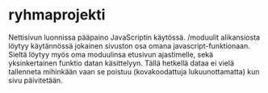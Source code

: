 # ryhmaprojekti

Nettisivun luonnissa pääpaino JavaScriptin käytössä.
/moduulit alikansiosta löytyy käytännössä jokainen sivuston osa omana javascript-funktionaan.
Sieltä löytyy myös oma moduulinsa etusivun ajastimelle, sekä yksinkertainen funktio datan käsittelyyn. Tällä hetkellä dataa ei vielä tallenneta
mihinkään vaan se poistuu (kovakoodattuja lukuunottamatta) kun sivu päivitetään.
